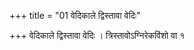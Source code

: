 +++
title = "01 वेदिकाले द्विस्तावा वेदिः"

+++
वेदिकाले द्विस्तावा वेदिः । त्रिस्तावोऽग्निरेकविंशो वा १